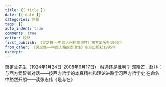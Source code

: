 ```yaml
---
title: {{ title }}
date: {{ date }}
categories: 序跋
tags: []
auto_indent: true
comments: true
editor: 皎然
first_publish: 《灵之舞——中西人格的表演性》东方出版社1995年
from_other: 《灵之舞——中西人格的表演性》东方出版社1995年
excerpt:
---
```

萧萐父先生（1924年1月24日-2008年9月17日）
融通还是批判？
邓晓芒，赵林：与西方爱智者对话——按西方哲学的本真精神和理论进路学习西方哲学史
在命名中豁然开朗——读张志伟《是与在》
